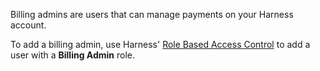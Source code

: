 Billing admins are users that can manage payments on your Harness account.

To add a billing admin, use Harness' [Role Based Access Control](/docs/platform/User-Management/add-users) to add a user with a **Billing Admin** role.